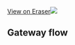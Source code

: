 [View on Eraser![](https://app.eraser.io/workspace/dFMT63BxDbvClz4fbKxh/preview?elements=nWbZlLeoyQjBIGMid1yd5Q&type=embed)](https://app.eraser.io/workspace/dFMT63BxDbvClz4fbKxh?elements=nWbZlLeoyQjBIGMid1yd5Q)

## Gateway flow